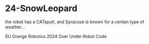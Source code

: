 # 24-SnowLeopard

the robot has a CATapult, and Syracuse is known for a certian type of weather...

SU Orange Robotics 2024 Over Under Robot Code
